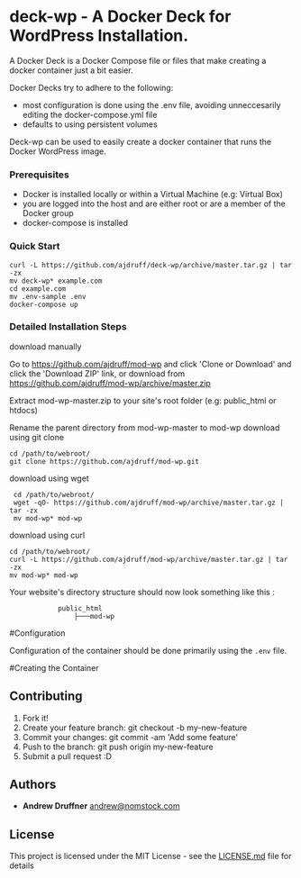 # deck-wp - A Docker Deck for WordPress Installation.

A Docker Deck is a Docker Compose file or files that make creating a docker container just a bit easier.

Docker Decks try to adhere to the following:
* most configuration is done using the .env file, avoiding unneccesarily editing the docker-compose.yml file
* defaults to using persistent volumes

Deck-wp can be used to easily create a docker container that runs the Docker WordPress image.

### Prerequisites

* Docker is installed locally or within a Virtual Machine (e.g: Virtual Box)
* you are logged into the host and are either root or are a member of the Docker group
* docker-compose is installed

### Quick Start


    curl -L https://github.com/ajdruff/deck-wp/archive/master.tar.gz | tar -zx
    mv deck-wp* example.com
    cd example.com
    mv .env-sample .env
    docker-compose up




### Detailed Installation Steps

download manually

Go to https://github.com/ajdruff/mod-wp and click 'Clone or Download' and click the 'Download ZIP' link, or download from https://github.com/ajdruff/mod-wp/archive/master.zip

Extract mod-wp-master.zip to your site's root folder (e.g: public_html or htdocs)

Rename the parent directory from mod-wp-master to mod-wp
download using git clone

    cd /path/to/webroot/
    git clone https://github.com/ajdruff/mod-wp.git
download using wget

     cd /path/to/webroot/ 
     wget -qO- https://github.com/ajdruff/mod-wp/archive/master.tar.gz | tar -zx
     mv mod-wp* mod-wp
download using curl

    cd /path/to/webroot/
    curl -L https://github.com/ajdruff/mod-wp/archive/master.tar.gz | tar -zx
    mv mod-wp* mod-wp
Your website's directory structure should now look something like this :

                public_html
                    ├───mod-wp

#Configuration

Configuration of the container should be done primarily using the `.env` file.





#Creating the Container



## Contributing

1. Fork it!
2. Create your feature branch: git checkout -b my-new-feature
3. Commit your changes: git commit -am 'Add some feature'
4. Push to the branch: git push origin my-new-feature
5. Submit a pull request :D




## Authors

* **Andrew Druffner** andrew@nomstock.com

## License

This project is licensed under the MIT License - see the [LICENSE.md](LICENSE.md) file for details

